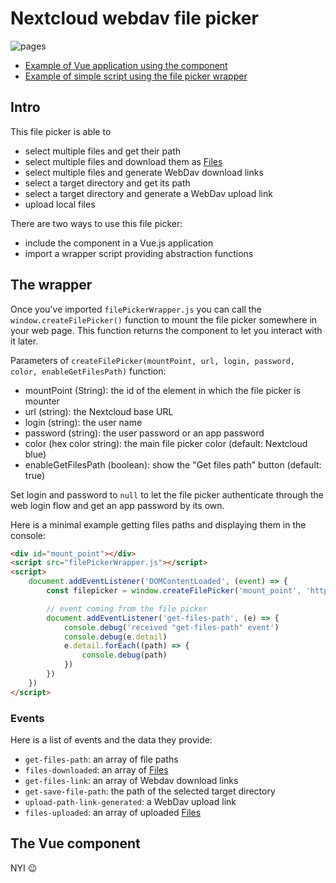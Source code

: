 # Nextcloud webdav file picker

![pages](https://github.com/eneiluj/nextcloud-webdav-filepicker/workflows/build-pages/badge.svg?branch=master&event=push)

* [Example of Vue application using the component](https://eneiluj.github.io/nextcloud-webdav-filepicker/examples/with-vue.html)
* [Example of simple script using the file picker wrapper](https://eneiluj.github.io/nextcloud-webdav-filepicker/examples/without-vue.html)

## Intro

This file picker is able to

* select multiple files and get their path
* select multiple files and download them as [Files](https://developer.mozilla.org/en-US/docs/Web/API/File)
* select multiple files and generate WebDav download links
* select a target directory and get its path
* select a target directory and generate a WebDav upload link
* upload local files

There are two ways to use this file picker:

* include the component in a Vue.js application
* import a wrapper script providing abstraction functions

## The wrapper

Once you've imported `filePickerWrapper.js` you can call the `window.createFilePicker()` function
to mount the file picker somewhere in your web page. This function returns the component to let you interact with it later.

Parameters of `createFilePicker(mountPoint, url, login, password, color, enableGetFilesPath)` function:

* mountPoint (String): the id of the element in which the file picker is mounter
* url (string): the Nextcloud base URL
* login (string): the user name
* password (string): the user password or an app password
* color (hex color string): the main file picker color (default: Nextcloud blue)
* enableGetFilesPath (boolean): show the "Get files path" button (default: true)

Set login and password to `null` to let the file picker authenticate through the web login flow and get an app password by its own.

Here is a minimal example getting files paths and displaying them in the console:

``` html
<div id="mount_point"></div>
<script src="filePickerWrapper.js"></script>
<script>
	document.addEventListener('DOMContentLoaded', (event) => {
        const filepicker = window.createFilePicker('mount_point', 'https://my.nextcloud.org', null, null, null, true)

		// event coming from the file picker
		document.addEventListener('get-files-path', (e) => {
			console.debug('received "get-files-path" event')
			console.debug(e.detail)
			e.detail.forEach((path) => {
                console.debug(path)
			})
		})
    })
</script>
```

### Events

Here is a list of events and the data they provide:

* `get-files-path`: an array of file paths
* `files-downloaded`: an array of [Files](https://developer.mozilla.org/en-US/docs/Web/API/File)
* `get-files-link`: an array of Webdav download links
* `get-save-file-path`: the path of the selected target directory
* `upload-path-link-generated`: a WebDav upload link
* `files-uploaded`: an array of uploaded [Files](https://developer.mozilla.org/en-US/docs/Web/API/File)

## The Vue component

NYI :wink:
